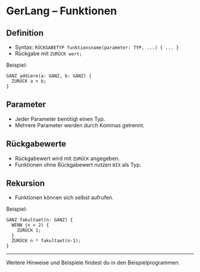 # GerLang – Funktionen

## Definition
- Syntax: `RÜCKGABETYP funktionsname(parameter: TYP, ...) { ... }`
- Rückgabe mit `ZURÜCK wert;`

Beispiel:
```gerlang
GANZ addiere(a: GANZ, b: GANZ) {
  ZURÜCK a + b;
}
```

## Parameter
- Jeder Parameter benötigt einen Typ.
- Mehrere Parameter werden durch Kommas getrennt.

## Rückgabewerte
- Rückgabewert wird mit `ZURÜCK` angegeben.
- Funktionen ohne Rückgabewert nutzen `NIX` als Typ.

## Rekursion
- Funktionen können sich selbst aufrufen.

Beispiel:
```gerlang
GANZ fakultaet(n: GANZ) {
  WENN (n < 2) {
    ZURÜCK 1;
  }
  ZURÜCK n * fakultaet(n-1);
}
```

---

Weitere Hinweise und Beispiele findest du in den Beispielprogrammen.
